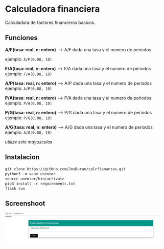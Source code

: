 # Calculadora financiera

Calculadora de factores financieros basicos.

## Funciones


**A/F(tasa: real, n: entero)**  --> A/F dada una tasa y el numero de periodos

ejemplo: ```A/F(0.08, 10)```

**F/A(tasa: real, n: entero)**  --> F/A dada una tasa y el numero de periodos
ejemplo: ```F/A(0.08, 10)```

**A/P(tasa: real, n: entero)**  --> A/P dada una tasa y el numero de periodos
ejemplo: ```A/P(0.08, 10)```

**P/A(tasa: real, n: entero)**  --> P/A dada una tasa y el numero de periodos
ejemplo: ```P/A(0.08, 10)```

**P/G(tasa: real, n: entero)**  --> P/G dada una tasa y el numero de periodos
ejemplo: ```P/G(0.08, 10)```

**A/G(tasa: real, n: entero)**  --> A/G dada una tasa y el numero de periodos
ejemplo: ```A/G(0.08, 10)```

*utilize solo mayusculas*


## Instalacion

```
git clone https://github.com/JosDuran/calcfiananzas.git
python3 -m venv unentor
source unentor/bin/activate
pip3 install -r requirements.txt
flask run
```
## Screenshoot
![captura](captura.jpeg)

